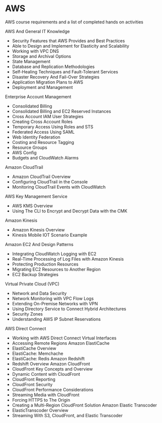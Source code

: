 # AWS
AWS course requirements and a list of completed hands on activities

AWS And General IT Knowledge  
- Security Features that AWS Provides and Best Practices
- Able to Design and Implement for Elasticity and Scalability
- Working with VPC DNS
- Storage and Archival Options
- State Management
- Database and Replication Methodologies
- Self-Healing Techniques and Fault-Tolerant Services
- Disaster Recovery And Fail-Over Strategies
- Application Migration Plans to AWS
- Deployment and Management

Enterprise Account Management
- Consolidated Billing
- Consolidated Billing and EC2 Reserved Instances
- Cross Account IAM User Strategies
- Creating Cross Account Roles
- Temporary Access Using Roles and STS
- Federated Access Using SAML
- Web Identity Federation
- Costing and Resource Tagging
- Resource Groups
- AWS Config
- Budgets and CloudWatch Alarms

Amazon CloudTrail
- Amazon CloudTrail Overview
- Configuring CloudTrail in the Console
- Monitoring CloudTrail Events with CloudWatch

AWS Key Management Service
- AWS KMS Overview
- Using The CLI to Encrypt and Decrypt Data with the CMK

Amazon Kinesis
- Amazon Kinesis Overview
- Kinesis Mobile IOT Scenario Example

Amazon EC2 And Design Patterns
- Integrating CloudWatch Logging with EC2
- Real-Time Processing of Log Files with Amazon Kinesis
- Protecting Production Resources 
- Migrating EC2 Resources to Another Region
- EC2 Backup Strategies

Virtual Private Cloud (VPC)
- Network and Data Security
- Network Monitoring with VPC Flow Logs
- Extending On-Premise Networks with VPN
- Using Directory Service to Connect Hybrid Architectures
- Security Zones
- Understanding AWS IP Subnet Reservations

AWS Direct Connect
- Working with AWS Direct Connect Virtual Interfaces
- Accessing Remote Regions
Amazon ElastiCache
- ElastiCache Overview
- ElastiCache: Memchache
- ElastiCache: Redis 
Amazon Redshift
- Redshift Overview
Amazon CloudFront
- CloudFront Key Concepts and Overview
- Dynamic Content with CloudFront
- CloudFront Reporting
- CloudFront Security
- CloudFront Performance Considerations
- Streaming Media with CloudFront
- Forcing HTTPS to The Origin
- Creating a Multi-Region CloudFront Solution
Amazon Elastic Transcoder
- ElasticTranscoder Overview
- Streaming With S3, CloudFront, and Elastic Transcoder
